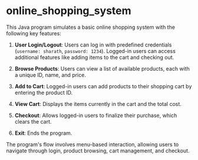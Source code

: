 # online_shopping_system

This Java program simulates a basic online shopping system with the following key features:

1. **User Login/Logout**: Users can log in with predefined credentials (`username: sharath`, `password: 1234`). Logged-in users can access additional features like adding items to the cart and checking out.

2. **Browse Products**: Users can view a list of available products, each with a unique ID, name, and price.

3. **Add to Cart**: Logged-in users can add products to their shopping cart by entering the product ID.

4. **View Cart**: Displays the items currently in the cart and the total cost.

5. **Checkout**: Allows logged-in users to finalize their purchase, which clears the cart.

6. **Exit**: Ends the program.

The program's flow involves menu-based interaction, allowing users to navigate through login, product browsing, cart management, and checkout.
